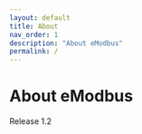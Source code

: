 ```yaml
---
layout: default
title: About
nav_order: 1
description: "About eModbus"
permalink: /
---
```


# About eModbus

Release 1.2

